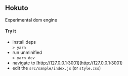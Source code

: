 ## Hokuto

Experimental dom engine

#### Try it

- install deps  
  `> yarn `
- run unminified  
  `> yarn dev`
- navigate to [http://127.0.0.1:3001](http://127.0.0.1:3001)
- edit the `src/sample/index.js` (or `style.css`)
